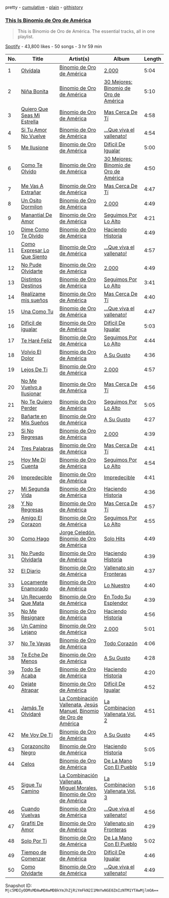 pretty - [cumulative](/playlists/cumulative/37i9dQZF1DZ06evO24k9lG.md) - [plain](/playlists/plain/37i9dQZF1DZ06evO24k9lG) - [githistory](https://github.githistory.xyz/mackorone/spotify-playlist-archive/blob/main/playlists/plain/37i9dQZF1DZ06evO24k9lG)

### [This Is Binomio de Oro de América](https://open.spotify.com/playlist/37i9dQZF1DZ06evO24k9lG)

> This is Binomio de Oro de América\. The essential tracks, all in one playlist.

[Spotify](https://open.spotify.com/user/spotify) - 43,800 likes - 50 songs - 3 hr 59 min

| No. | Title | Artist(s) | Album | Length |
|---|---|---|---|---|
| 1 | [Olvídala](https://open.spotify.com/track/3QorC3YeHA1zuGHwGCmBja) | [Binomio de Oro de América](https://open.spotify.com/artist/3yHLsTJ9OZ19qwY1Q5BEQJ) | [2.000](https://open.spotify.com/album/4CS4Z7cXj4VtuqBsvECU6c) | 5:04 |
| 2 | [Niña Bonita](https://open.spotify.com/track/7LSdAF6AUKmcsUTy3747rh) | [Binomio de Oro de América](https://open.spotify.com/artist/3yHLsTJ9OZ19qwY1Q5BEQJ) | [30 Mejores: Binomio de Oro de América](https://open.spotify.com/album/1ciVNBJTfEynm4k1cjQluh) | 5:10 |
| 3 | [Quiero Que Seas Mi Estrella](https://open.spotify.com/track/7CFcADHXs2wjUxNyyoScEn) | [Binomio de Oro de América](https://open.spotify.com/artist/3yHLsTJ9OZ19qwY1Q5BEQJ) | [Mas Cerca De Tí](https://open.spotify.com/album/1n0IWcxgoJl33DyI41AtCI) | 4:58 |
| 4 | [Si Tu Amor No Vuelve](https://open.spotify.com/track/6f9wNWLVMRX9QbsStbaI4Q) | [Binomio de Oro de América](https://open.spotify.com/artist/3yHLsTJ9OZ19qwY1Q5BEQJ) | […Que viva el vallenato!](https://open.spotify.com/album/27c9RUtzsuc6OQFgLvK7AY) | 4:54 |
| 5 | [Me Ilusione](https://open.spotify.com/track/20jSoyCuEIjuq9eKCYHpLK) | [Binomio de Oro de América](https://open.spotify.com/artist/3yHLsTJ9OZ19qwY1Q5BEQJ) | [Difícil De Igualar](https://open.spotify.com/album/0v85GaHLPiTp66iZli8qGE) | 5:00 |
| 6 | [Como Te Olvido](https://open.spotify.com/track/7IbDpOVisfNkYWR07l1Y5U) | [Binomio de Oro de América](https://open.spotify.com/artist/3yHLsTJ9OZ19qwY1Q5BEQJ) | [30 Mejores: Binomio de Oro de América](https://open.spotify.com/album/1ciVNBJTfEynm4k1cjQluh) | 4:50 |
| 7 | [Me Vas A Extrañar](https://open.spotify.com/track/012cYVnGDH4YYAyKhSdIus) | [Binomio de Oro de América](https://open.spotify.com/artist/3yHLsTJ9OZ19qwY1Q5BEQJ) | [Mas Cerca De Tí](https://open.spotify.com/album/1n0IWcxgoJl33DyI41AtCI) | 4:47 |
| 8 | [Un Osito Dormilon](https://open.spotify.com/track/2kfy5uzINhvThNfTqgXNPt) | [Binomio de Oro de América](https://open.spotify.com/artist/3yHLsTJ9OZ19qwY1Q5BEQJ) | [2.000](https://open.spotify.com/album/4CS4Z7cXj4VtuqBsvECU6c) | 4:49 |
| 9 | [Manantial De Amor](https://open.spotify.com/track/7Jj7xLUrsvHCiwOsNxzPPC) | [Binomio de Oro de América](https://open.spotify.com/artist/3yHLsTJ9OZ19qwY1Q5BEQJ) | [Seguimos Por Lo Alto](https://open.spotify.com/album/5XNXhNFKS5oCCcVWKKKzR0) | 4:21 |
| 10 | [Dime Como Te Olvido](https://open.spotify.com/track/3rlwfFCQsq5GYr2XlKRltD) | [Binomio de Oro de América](https://open.spotify.com/artist/3yHLsTJ9OZ19qwY1Q5BEQJ) | [Haciendo Historia](https://open.spotify.com/album/4KHJDRsqmmLBODEC4ajvmr) | 4:49 |
| 11 | [Como Expresar Lo Que Siento](https://open.spotify.com/track/0okBbOBN9ofokXlK7uQBZu) | [Binomio de Oro de América](https://open.spotify.com/artist/3yHLsTJ9OZ19qwY1Q5BEQJ) | […Que viva el vallenato!](https://open.spotify.com/album/27c9RUtzsuc6OQFgLvK7AY) | 4:57 |
| 12 | [No Pude Olvidarte](https://open.spotify.com/track/55lwN8AEwtgdG9YDTXwKKh) | [Binomio de Oro de América](https://open.spotify.com/artist/3yHLsTJ9OZ19qwY1Q5BEQJ) | [2.000](https://open.spotify.com/album/4CS4Z7cXj4VtuqBsvECU6c) | 4:49 |
| 13 | [Distintos Destinos](https://open.spotify.com/track/3klDMS8I5WdQMD82aAhbha) | [Binomio de Oro de América](https://open.spotify.com/artist/3yHLsTJ9OZ19qwY1Q5BEQJ) | [Seguimos Por Lo Alto](https://open.spotify.com/album/5XNXhNFKS5oCCcVWKKKzR0) | 3:41 |
| 14 | [Realízame mis sueños](https://open.spotify.com/track/5uFmiw2BfcTPmjXyLzkmRk) | [Binomio de Oro de América](https://open.spotify.com/artist/3yHLsTJ9OZ19qwY1Q5BEQJ) | [Mas Cerca De Tí](https://open.spotify.com/album/1n0IWcxgoJl33DyI41AtCI) | 4:40 |
| 15 | [Una Como Tu](https://open.spotify.com/track/0EMt8VJkhRztiR2MRnjAK7) | [Binomio de Oro de América](https://open.spotify.com/artist/3yHLsTJ9OZ19qwY1Q5BEQJ) | […Que viva el vallenato!](https://open.spotify.com/album/27c9RUtzsuc6OQFgLvK7AY) | 4:47 |
| 16 | [Dificil de igualar](https://open.spotify.com/track/3vhej4TjgOt4d6OS4uMIVO) | [Binomio de Oro de América](https://open.spotify.com/artist/3yHLsTJ9OZ19qwY1Q5BEQJ) | [Difícil De Igualar](https://open.spotify.com/album/0v85GaHLPiTp66iZli8qGE) | 5:03 |
| 17 | [Te Haré Feliz](https://open.spotify.com/track/4Con9ddUgt05U6Ea5QY0tC) | [Binomio de Oro de América](https://open.spotify.com/artist/3yHLsTJ9OZ19qwY1Q5BEQJ) | [Seguimos Por Lo Alto](https://open.spotify.com/album/5XNXhNFKS5oCCcVWKKKzR0) | 4:44 |
| 18 | [Volvio El Dolor](https://open.spotify.com/track/2SV9OTkT0LZGCrGFY7cr1f) | [Binomio de Oro de América](https://open.spotify.com/artist/3yHLsTJ9OZ19qwY1Q5BEQJ) | [A Su Gusto](https://open.spotify.com/album/2vAJSOQt8Fa6yOSYqQcXQS) | 4:36 |
| 19 | [Lejos De Ti](https://open.spotify.com/track/4RdZtnUWiuSPTsirLtZxIz) | [Binomio de Oro de América](https://open.spotify.com/artist/3yHLsTJ9OZ19qwY1Q5BEQJ) | [2.000](https://open.spotify.com/album/4CS4Z7cXj4VtuqBsvECU6c) | 4:57 |
| 20 | [No Me Vuelvo a Ilusionar](https://open.spotify.com/track/4hgX90wBttJ4VZeSXEWJ6P) | [Binomio de Oro de América](https://open.spotify.com/artist/3yHLsTJ9OZ19qwY1Q5BEQJ) | [Mas Cerca De Tí](https://open.spotify.com/album/1n0IWcxgoJl33DyI41AtCI) | 4:56 |
| 21 | [No Te Quiero Perder](https://open.spotify.com/track/0OF0Y4tv6s2mWWOmVzUAMA) | [Binomio de Oro de América](https://open.spotify.com/artist/3yHLsTJ9OZ19qwY1Q5BEQJ) | [Seguimos Por Lo Alto](https://open.spotify.com/album/5XNXhNFKS5oCCcVWKKKzR0) | 5:05 |
| 22 | [Bañarte en Mis Sueños](https://open.spotify.com/track/6oIuJKZdgjmkqVLtdkgAss) | [Binomio de Oro de América](https://open.spotify.com/artist/3yHLsTJ9OZ19qwY1Q5BEQJ) | [A Su Gusto](https://open.spotify.com/album/2vAJSOQt8Fa6yOSYqQcXQS) | 4:27 |
| 23 | [Si No Regresas](https://open.spotify.com/track/57GGPAQbF9q2byE6GEbHds) | [Binomio de Oro de América](https://open.spotify.com/artist/3yHLsTJ9OZ19qwY1Q5BEQJ) | [2.000](https://open.spotify.com/album/4CS4Z7cXj4VtuqBsvECU6c) | 4:39 |
| 24 | [Tres Palabras](https://open.spotify.com/track/1PM7WVCkmMmsWnnbh54FqC) | [Binomio de Oro de América](https://open.spotify.com/artist/3yHLsTJ9OZ19qwY1Q5BEQJ) | [Mas Cerca De Tí](https://open.spotify.com/album/1n0IWcxgoJl33DyI41AtCI) | 4:41 |
| 25 | [Hoy Me Di Cuenta](https://open.spotify.com/track/3jz0yIwy75UoCgyNMwlVT9) | [Binomio de Oro de América](https://open.spotify.com/artist/3yHLsTJ9OZ19qwY1Q5BEQJ) | [Seguimos Por Lo Alto](https://open.spotify.com/album/5XNXhNFKS5oCCcVWKKKzR0) | 4:54 |
| 26 | [Impredecible](https://open.spotify.com/track/0cNy83OqUpNDJ0OfHcoodK) | [Binomio de Oro de América](https://open.spotify.com/artist/3yHLsTJ9OZ19qwY1Q5BEQJ) | [Impredecible](https://open.spotify.com/album/2SDcMM27B25Z4ZHfkcVqA0) | 4:41 |
| 27 | [Mi Segunda Vida](https://open.spotify.com/track/2aRFBt9T9HrNAjP5pwl8wd) | [Binomio de Oro de América](https://open.spotify.com/artist/3yHLsTJ9OZ19qwY1Q5BEQJ) | [Haciendo Historia](https://open.spotify.com/album/4KHJDRsqmmLBODEC4ajvmr) | 4:36 |
| 28 | [Y No Regresas](https://open.spotify.com/track/2jnRsLF9SldwnS129Utsqi) | [Binomio de Oro de América](https://open.spotify.com/artist/3yHLsTJ9OZ19qwY1Q5BEQJ) | [Mas Cerca De Tí](https://open.spotify.com/album/1n0IWcxgoJl33DyI41AtCI) | 4:57 |
| 29 | [Amigo El Corazon](https://open.spotify.com/track/4N4HpuGlzf9lOmVTvrta2K) | [Binomio de Oro de América](https://open.spotify.com/artist/3yHLsTJ9OZ19qwY1Q5BEQJ) | [Seguimos Por Lo Alto](https://open.spotify.com/album/5XNXhNFKS5oCCcVWKKKzR0) | 4:55 |
| 30 | [Como Hago](https://open.spotify.com/track/61PSeaG0rMXe7KYfmLpXir) | [Jorge Celedón](https://open.spotify.com/artist/7rNbdH4pgrnwguvzxhA2Ek), [Binomio de Oro de América](https://open.spotify.com/artist/3yHLsTJ9OZ19qwY1Q5BEQJ) | [Solo Hits](https://open.spotify.com/album/0TuwCPLmXFqqbbeVuQjAR3) | 4:49 |
| 31 | [No Puedo Olvidarla](https://open.spotify.com/track/1fbGlN6KJzmelg4tCSs2ck) | [Binomio de Oro de América](https://open.spotify.com/artist/3yHLsTJ9OZ19qwY1Q5BEQJ) | [Haciendo Historia](https://open.spotify.com/album/4KHJDRsqmmLBODEC4ajvmr) | 4:39 |
| 32 | [El Diario](https://open.spotify.com/track/53Gc3Ruoh4VXdhl7LxxfVF) | [Binomio de Oro de América](https://open.spotify.com/artist/3yHLsTJ9OZ19qwY1Q5BEQJ) | [Vallenato sin Fronteras](https://open.spotify.com/album/6TQF1j65iXgZu90zgTWCnw) | 4:37 |
| 33 | [Locamente Enamorado](https://open.spotify.com/track/6S4mHl2osunAmz5vx928tH) | [Binomio de Oro de América](https://open.spotify.com/artist/3yHLsTJ9OZ19qwY1Q5BEQJ) | [Lo Nuestro](https://open.spotify.com/album/3jUFTOiJjPAVAgCdz2NipN) | 4:40 |
| 34 | [Un Recuerdo Que Mata](https://open.spotify.com/track/6olio6TmfjrE5Jmnq3F1VV) | [Binomio de Oro de América](https://open.spotify.com/artist/3yHLsTJ9OZ19qwY1Q5BEQJ) | [En Todo Su Esplendor](https://open.spotify.com/album/2yPa1lc5cCJ3YMYZHcbh5v) | 4:39 |
| 35 | [No Me Resignare](https://open.spotify.com/track/0bmLUt1Gt466W82eREpJsH) | [Binomio de Oro de América](https://open.spotify.com/artist/3yHLsTJ9OZ19qwY1Q5BEQJ) | [Haciendo Historia](https://open.spotify.com/album/4KHJDRsqmmLBODEC4ajvmr) | 4:56 |
| 36 | [Un Camino Lejano](https://open.spotify.com/track/34dXtfHp5Zf8TV4dwqXGGg) | [Binomio de Oro de América](https://open.spotify.com/artist/3yHLsTJ9OZ19qwY1Q5BEQJ) | [2.000](https://open.spotify.com/album/4CS4Z7cXj4VtuqBsvECU6c) | 5:01 |
| 37 | [No Te Vayas](https://open.spotify.com/track/235RP8gmp1yl5wWvp9oLh7) | [Binomio de Oro de América](https://open.spotify.com/artist/3yHLsTJ9OZ19qwY1Q5BEQJ) | [Todo Corazón](https://open.spotify.com/album/6IJ6INX6TF29ZLLCXLpfbD) | 4:06 |
| 38 | [Te Eche De Menos](https://open.spotify.com/track/6lz3DX7t2AxSEHqTsOSyE6) | [Binomio de Oro de América](https://open.spotify.com/artist/3yHLsTJ9OZ19qwY1Q5BEQJ) | [A Su Gusto](https://open.spotify.com/album/2vAJSOQt8Fa6yOSYqQcXQS) | 4:28 |
| 39 | [Todo Se Acaba](https://open.spotify.com/track/7yRdBOPaGYhvHFMXbVJCPj) | [Binomio de Oro de América](https://open.spotify.com/artist/3yHLsTJ9OZ19qwY1Q5BEQJ) | [Haciendo Historia](https://open.spotify.com/album/4KHJDRsqmmLBODEC4ajvmr) | 4:20 |
| 40 | [Dejate Atrapar](https://open.spotify.com/track/55FtrIkYrKHAhQsCzPdn3e) | [Binomio de Oro de América](https://open.spotify.com/artist/3yHLsTJ9OZ19qwY1Q5BEQJ) | [Difícil De Igualar](https://open.spotify.com/album/0v85GaHLPiTp66iZli8qGE) | 4:52 |
| 41 | [Jamás Te Olvidaré](https://open.spotify.com/track/7DnAvmdF8AxO6jdT1dNRON) | [La Combinación Vallenata](https://open.spotify.com/artist/2Rerw09apss0UagVOvRNya), [Jesús Manuel](https://open.spotify.com/artist/1XLwJzZGjXyXjIz9s11R4Z), [Binomio de Oro de América](https://open.spotify.com/artist/3yHLsTJ9OZ19qwY1Q5BEQJ) | [La Combinacion Vallenata Vol\. 2](https://open.spotify.com/album/4uPNCk5oi9NViVt6nic6cl) | 4:51 |
| 42 | [Me Voy De Ti](https://open.spotify.com/track/3IJfVcDe4tZlLAPpEPuGvs) | [Binomio de Oro de América](https://open.spotify.com/artist/3yHLsTJ9OZ19qwY1Q5BEQJ) | [A Su Gusto](https://open.spotify.com/album/2vAJSOQt8Fa6yOSYqQcXQS) | 4:45 |
| 43 | [Corazoncito Negro](https://open.spotify.com/track/2uYOWiJbJmDcqCxIAuiWkB) | [Binomio de Oro de América](https://open.spotify.com/artist/3yHLsTJ9OZ19qwY1Q5BEQJ) | [Haciendo Historia](https://open.spotify.com/album/4KHJDRsqmmLBODEC4ajvmr) | 5:05 |
| 44 | [Celos](https://open.spotify.com/track/0ZrddFVnZp5galGScp8NK5) | [Binomio de Oro de América](https://open.spotify.com/artist/3yHLsTJ9OZ19qwY1Q5BEQJ) | [De La Mano Con El Pueblo](https://open.spotify.com/album/5nCKUZvev5ocWCIICjFvO8) | 5:19 |
| 45 | [Sigue Tu Camino](https://open.spotify.com/track/1Ku8R7GC0hwdtzLiMyxLv8) | [La Combinación Vallenata](https://open.spotify.com/artist/2Rerw09apss0UagVOvRNya), [Miguel Morales](https://open.spotify.com/artist/1viot8lL4r3cgRLb2hBUri), [Binomio de Oro de América](https://open.spotify.com/artist/3yHLsTJ9OZ19qwY1Q5BEQJ) | [La Combinacion Vallenata Vol\. 3](https://open.spotify.com/album/3YvmSceIoFKWBoUPb2VciJ) | 5:16 |
| 46 | [Cuando Vuelvas](https://open.spotify.com/track/4DIUQD8fBn7ondOghonHa8) | [Binomio de Oro de América](https://open.spotify.com/artist/3yHLsTJ9OZ19qwY1Q5BEQJ) | […Que viva el vallenato!](https://open.spotify.com/album/27c9RUtzsuc6OQFgLvK7AY) | 4:56 |
| 47 | [Grafiti De Amor](https://open.spotify.com/track/2FHxgJPddTyNKFU8UNXEg8) | [Binomio de Oro de América](https://open.spotify.com/artist/3yHLsTJ9OZ19qwY1Q5BEQJ) | [Vallenato sin Fronteras](https://open.spotify.com/album/6TQF1j65iXgZu90zgTWCnw) | 4:29 |
| 48 | [Solo Por Ti](https://open.spotify.com/track/5biz82cvckw47XRp26iJwT) | [Binomio de Oro de América](https://open.spotify.com/artist/3yHLsTJ9OZ19qwY1Q5BEQJ) | [De La Mano Con El Pueblo](https://open.spotify.com/album/5nCKUZvev5ocWCIICjFvO8) | 5:02 |
| 49 | [Tiempo de Comenzar](https://open.spotify.com/track/2e3EIY28lGzZih4bZdgUPw) | [Binomio de Oro de América](https://open.spotify.com/artist/3yHLsTJ9OZ19qwY1Q5BEQJ) | [Difícil De Igualar](https://open.spotify.com/album/0v85GaHLPiTp66iZli8qGE) | 4:46 |
| 50 | [Como Olvidarte](https://open.spotify.com/track/7pt07GWL2dIwCXyf5mlo4A) | [Binomio de Oro de América](https://open.spotify.com/artist/3yHLsTJ9OZ19qwY1Q5BEQJ) | […Que viva el vallenato!](https://open.spotify.com/album/27c9RUtzsuc6OQFgLvK7AY) | 4:49 |

Snapshot ID: `Mjc5MDIyODMsMDAwMDAwMDBkYmJhZjRiYmFkN2I1MmYwNGE0ZmIzNTM1YTAwMjlmOA==`
